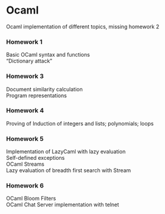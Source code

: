 # Ocaml

Ocaml implementation of different topics, missing homework 2

### Homework 1
Basic OCaml syntax and functions   
“Dictionary attack”   

### Homework 3
Document similarity calculation   
Program representations   

### Homework 4
Proving of Induction of integers and lists; polynomials; loops   

### Homework 5
Implementation of LazyCaml with lazy evaluation   
Self-defined exceptions   
OCaml Streams   
Lazy evaluation of breadth first search with Stream   

### Homework 6
OCaml Bloom Filters   
OCaml Chat Server implementation with telnet   
